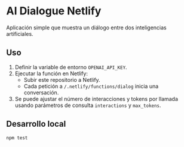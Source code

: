 # AI Dialogue Netlify

Aplicación simple que muestra un diálogo entre dos inteligencias artificiales.

## Uso

1. Definir la variable de entorno `OPENAI_API_KEY`.
2. Ejecutar la función en Netlify:
   - Subir este repositorio a Netlify.
   - Cada petición a `/.netlify/functions/dialog` inicia una conversación.
3. Se puede ajustar el número de interacciones y tokens por llamada usando parámetros de consulta `interactions` y `max_tokens`.

## Desarrollo local

```bash
npm test
```
